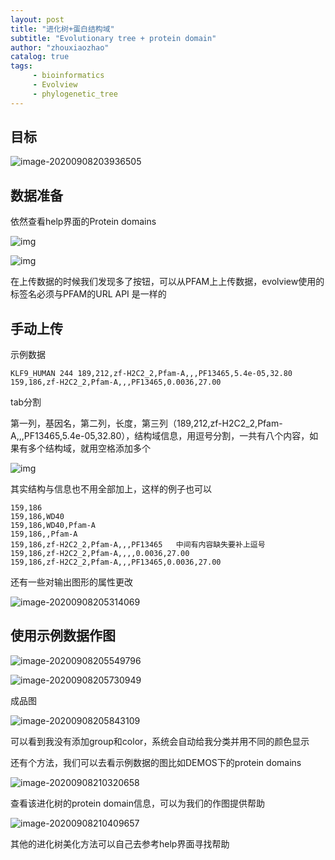 ```yaml
---
layout: post
title: "进化树+蛋白结构域"
subtitle: "Evolutionary tree + protein domain"
author: "zhouxiaozhao"
catalog: true
tags:
     - bioinformatics
     - Evolview
     - phylogenetic_tree
---
```


## 目标

![image-20200908203936505](/img/posts/2020.8.30/image-20200908203936505.png)

## 数据准备

依然查看help界面的Protein domains

![img](/img/posts/2020.8.30/DatasetProteinDomain_proteindomain_toolbar.png)

![img](/img/posts/2020.8.30/DatasetProteinDomain_proteindomain_popup.png)

在上传数据的时候我们发现多了按钮，可以从PFAM上上传数据，evolview使用的标签名必须与PFAM的URL API 是一样的

## 手动上传

示例数据

```
KLF9_HUMAN 244 189,212,zf-H2C2_2,Pfam-A,,,PF13465,5.4e-05,32.80 159,186,zf-H2C2_2,Pfam-A,,,PF13465,0.0036,27.00
```

tab分割

第一列，基因名，第二列，长度，第三列（189,212,zf-H2C2_2,Pfam-A,,,PF13465,5.4e-05,32.80），结构域信息，用逗号分割，一共有八个内容，如果有多个结构域，就用空格添加多个

![img](/img/posts/2020.8.30/DatasetProteinDomain_proteindomain_domainstructure.png)

其实结构与信息也不用全部加上，这样的例子也可以

```
159,186
159,186,WD40
159,186,WD40,Pfam-A
159,186,,Pfam-A
159,186,zf-H2C2_2,Pfam-A,,,PF13465   中间有内容缺失要补上逗号
159,186,zf-H2C2_2,Pfam-A,,,,0.0036,27.00
159,186,zf-H2C2_2,Pfam-A,,,PF13465,0.0036,27.00
```

还有一些对输出图形的属性更改

![image-20200908205314069](/img/posts/2020.8.30/image-20200908205314069.png)

## 使用示例数据作图

![image-20200908205549796](/img/posts/2020.8.30/image-20200908205549796.png)

![image-20200908205730949](/img/posts/2020.8.30/image-20200908205730949.png)

成品图

![image-20200908205843109](/img/posts/2020.8.30/image-20200908205843109.png)

可以看到我没有添加group和color，系统会自动给我分类并用不同的颜色显示

还有个方法，我们可以去看示例数据的图比如DEMOS下的protein domains

![image-20200908210320658](/img/posts/2020.8.30/image-20200908210320658.png)

查看该进化树的protein domain信息，可以为我们的作图提供帮助

![image-20200908210409657](/img/posts/2020.8.30/image-20200908210409657.png)

其他的进化树美化方法可以自己去参考help界面寻找帮助